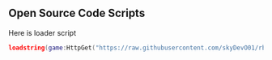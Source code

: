 Open Source Code Scripts
-------------------------------
Here is loader script
```lua
loadstring(game:HttpGet("https://raw.githubusercontent.com/skyDevO01/rblx_scripts/refs/heads/main/loader.lua"))()
```
